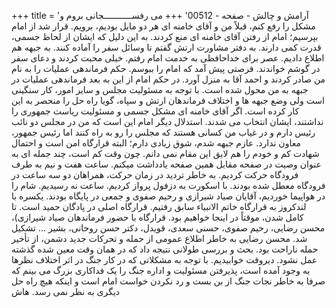 +++
title = 'آرامش و چالش - صفحه - 00512'
+++
می رفســـــــــــجانی بروم و مشکل را رفع کنم، قبلاً من و آقای خامنه ای هر دو مایل بودیم، برویم. قرار شد از امام بپرسیم؛ امام از رفتن آقای خامنه ای منع کردند. به این دلیل که ایشان از لحاظ جسمی، قدرت کمی دارند. به دفتر مشاورت ارتش گفتم تا وسائل سفر را آماده کنند. به جبهه هم اطلاع دادیم. عصر برای خداحافظی به خدمت امام رفتم. خیلی محبت کردند و دعای سفر در گوشم خواندند. فرصتی پیش آمد که امام را ببوسم. حکم فرماندهی عملیات را به نام من صادر کردند و احمد آقا به منزل آورد. در حکم امام از این به بعد فرماندهی عملیات در جبهه به من محول شده است. با توجه به مسئولیت مجلس و سایر امور، کار سنگینی است ولی وضع جبهه ها و اختلاف فرماندهان ارتش و سپاه، گویا راه حل را منحصر به این کار کرده است. اگر آقای خامنه ای مشکل جسمی و مسئولیت ریاست جمهوری را نداشتند، ایشان انتخاب می شدند. استدلال دیگر امام این است که من در مجلس دو نائب رئيس دارم و در غیاب من کسانی هستند که مجلس را رو به راه کنند اما رئیس جمهور، معاون ندارد. عازم جبهه شدم، شوق زیادی دارم؛ البته قرارگاه امن است و احتمال شهادت کم و خودم را هم لایق این مقام نمی دانم. چون وقت کم است، چند جمله ای به عنوان وصیت در صفحه مقابل همین صفحه یادداشت میکنم. ساعت هفت و نیم به طرف فرودگاه حرکت کردیم. به خاطر تردید در زمان حرکت، همراهان دو سه ساعت در فرودگاه معطل شده بودند. با اسکورت به دزفول پرواز کردیم. ساعت نه رسیدیم. شام را در هواپیما خوردیم، آقایان صیاد شیرازی و رحیم صفوی و جمعی در پایگاه بودند. یکسره با لندکروز به قرارگاه خاتم الانبیاء سابق رفتیم. قرارگاه اصلی در پادگان حمید است. تا کامل شدن، موقتاً در اینجا خواهیم بود. قرارگاه با حضور فرماندهان صیاد شیرازی)، محسن رضایی، رحیم صفوی، حسنی سعدی، قویدل، دکتر حسن روحانی، بشیر ... تشکیل شد. محسن رضایی به خاطر اطلاع عمومی از حمله و تحرکات جدید دشمن، از تأخیر حمله ناراحت بود. بحث و بررسی طولانی نتیجه داد که در همان وقت معین شده گذشته عمل نشود. دیروقت خوابیدیم. با توجه به مشکلاتی که در کار جنگ در اثر اختلاف نظرها به وجود آمده است، پذیرفتن مسئولیت و اداره جنگ را یک فداکاری بزرگ می بینم که صرفا به خاطر نجات جنگ از بن بست و رد نکردن خواست امام است و اینکه هیچ راه حل دیگری به نظر نمی رسد. هاش
